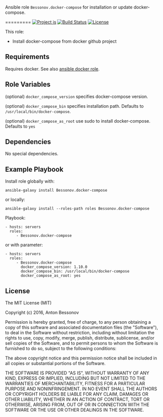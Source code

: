 Ansible role `Bessonov.docker-compose` for installation or update docker-compose.

=========
[![Project is](https://img.shields.io/badge/Project%20is-fantastic-ff69b4.svg)](https://github.com/Bessonov/ansible-role-docker-compose)
[![Build Status](https://travis-ci.org/Bessonov/ansible-role-docker-compose.svg?branch=master)](https://travis-ci.org/Bessonov/ansible-role-docker-compose)
[![License](http://img.shields.io/:license-MIT-blue.svg)](https://raw.githubusercontent.com/Bessonov/ansible-role-docker-compose/master/LICENSE.txt)


This role:
- Install docker-compose from docker github project

Requirements
------------

Requires docker. See also [ansible docker role](https://galaxy.ansible.com/Bessonov/docker/).

Role Variables
--------------

(optional) `docker_compose_version` specifies docker-compose version.

(optional) `docker_compose_bin` specifies installation path. Defaults to `/usr/local/bin/docker-compose`.

(optional) `docker_compose_as_root` use sudo to install docker-compose. Defaults to `yes`

Dependencies
------------

No special dependencies.

Example Playbook
----------------

Install role globally with:

    ansible-galaxy install Bessonov.docker-compose

or locally:

    ansible-galaxy install --roles-path roles Bessonov.docker-compose

Playbook:

    - hosts: servers
      roles:
         - Bessonov.docker-compose

or with parameter:

    - hosts: servers
      roles:
         - Bessonov.docker-compose
           docker_compose_version: 1.10.0
           docker_compose_bin: /usr/local/bin/docker-compose
           docker_compose_as_root: yes

License
-------

The MIT License (MIT)

Copyright (c) 2016, Anton Bessonov

Permission is hereby granted, free of charge, to any person obtaining a copy
of this software and associated documentation files (the "Software"), to deal
in the Software without restriction, including without limitation the rights
to use, copy, modify, merge, publish, distribute, sublicense, and/or sell
copies of the Software, and to permit persons to whom the Software is
furnished to do so, subject to the following conditions:

The above copyright notice and this permission notice shall be included in
all copies or substantial portions of the Software.

THE SOFTWARE IS PROVIDED "AS IS", WITHOUT WARRANTY OF ANY KIND, EXPRESS OR
IMPLIED, INCLUDING BUT NOT LIMITED TO THE WARRANTIES OF MERCHANTABILITY,
FITNESS FOR A PARTICULAR PURPOSE AND NONINFRINGEMENT. IN NO EVENT SHALL THE
AUTHORS OR COPYRIGHT HOLDERS BE LIABLE FOR ANY CLAIM, DAMAGES OR OTHER
LIABILITY, WHETHER IN AN ACTION OF CONTRACT, TORT OR OTHERWISE, ARISING FROM,
OUT OF OR IN CONNECTION WITH THE SOFTWARE OR THE USE OR OTHER DEALINGS IN
THE SOFTWARE.

